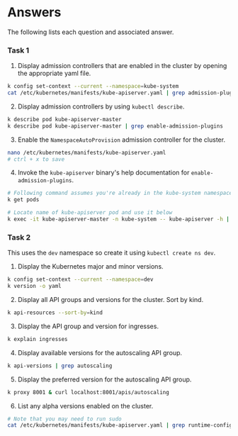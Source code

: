 # Answers

The following lists each question and associated answer.

### Task 1

1. Display admission controllers that are enabled in the cluster by opening the appropriate yaml file.

```bash
k config set-context --current --namespace=kube-system
cat /etc/kubernetes/manifests/kube-apiserver.yaml | grep admission-plugins
```

2. Display admission controllers by using `kubectl describe`.

```bash
k describe pod kube-apiserver-master
k describe pod kube-apiserver-master | grep enable-admission-plugins
```

3. Enable the `NamespaceAutoProvision` admission controller for the cluster.

```bash
nano /etc/kubernetes/manifests/kube-apiserver.yaml
# ctrl + x to save
```

4. Invoke the `kube-apiserver` binary's help documentation for `enable-admission-plugins`.

```bash
# Following command assumes you're already in the kube-system namespace
k get pods

# Locate name of kube-apiserver pod and use it below
k exec -it kube-apiserver-master -n kube-system -- kube-apiserver -h | grep enable-admission-plugins
```

### Task 2

This uses the `dev` namespace so create it using `kubectl create ns dev`.

1. Display the Kubernetes major and minor versions.

```bash
k config set-context --current --namespace=dev
k version -o yaml
```

2. Display all API groups and versions for the cluster. Sort by kind.

```bash
k api-resources --sort-by=kind
```

3. Display the API group and version for ingresses.

```bash
k explain ingresses
```

4. Display available versions for the autoscaling API group.

```bash
k api-versions | grep autoscaling
```

5. Display the preferred version for the autoscaling API group.

```bash
k proxy 8001 & curl localhost:8001/apis/autoscaling
```

6. List any alpha versions enabled on the cluster.

```bash
# Note that you may need to run sudo
cat /etc/kubernetes/manifests/kube-apiserver.yaml | grep runtime-config
```

